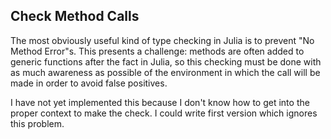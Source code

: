 ## Check Method Calls

The most obviously useful kind of type checking in Julia is to prevent "No Method Error"s.
This presents a challenge:
methods are often added to generic functions after the fact in Julia,
so this checking must be done with as much awareness as possible
of the environment in which the call will be made in order to avoid false positives.

I have not yet implemented this because I don't know how to get into the proper context to make the check.
I could write first version which ignores this problem.
